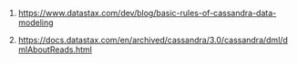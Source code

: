 1) https://www.datastax.com/dev/blog/basic-rules-of-cassandra-data-modeling

2) https://docs.datastax.com/en/archived/cassandra/3.0/cassandra/dml/dmlAboutReads.html


